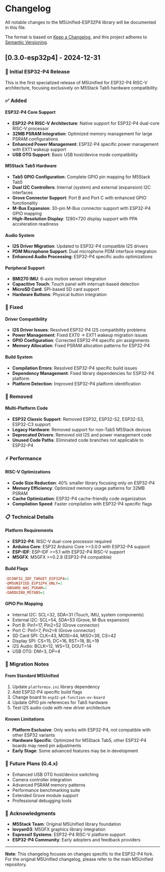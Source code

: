 # Changelog

All notable changes to the M5Unified-ESP32P4 library will be documented in this file.

The format is based on [Keep a Changelog](https://keepachangelog.com/en/1.0.0/),
and this project adheres to [Semantic Versioning](https://semver.org/spec/v2.0.0.html).

## [0.3.0-esp32p4] - 2024-12-31

### 🎯 Initial ESP32-P4 Release

This is the first specialized release of M5Unified for ESP32-P4 RISC-V architecture, focusing exclusively on M5Stack Tab5 hardware compatibility.

### ✅ Added

#### ESP32-P4 Core Support
- **ESP32-P4 RISC-V Architecture**: Native support for ESP32-P4 dual-core RISC-V processor
- **32MB PSRAM Integration**: Optimized memory management for large PSRAM configurations
- **Enhanced Power Management**: ESP32-P4 specific power management with EXT1 wakeup support
- **USB OTG Support**: Basic USB host/device mode compatibility

#### M5Stack Tab5 Hardware
- **Tab5 GPIO Configuration**: Complete GPIO pin mapping for M5Stack Tab5
- **Dual I2C Controllers**: Internal (system) and external (expansion) I2C interfaces
- **Grove Connector Support**: Port B and Port C with enhanced GPIO functionality
- **M-Bus Expansion**: 30-pin M-Bus connector support with ESP32-P4 GPIO mapping
- **High-Resolution Display**: 1280×720 display support with PPA acceleration readiness

#### Audio System
- **I2S Driver Migration**: Updated to ESP32-P4 compatible I2S drivers
- **PDM Microphone Support**: Dual microphone PDM interface integration
- **Enhanced Audio Processing**: ESP32-P4 specific audio optimizations

#### Peripheral Support
- **BMI270 IMU**: 6-axis motion sensor integration
- **Capacitive Touch**: Touch panel with interrupt-based detection
- **MicroSD Card**: SPI-based SD card support
- **Hardware Buttons**: Physical button integration

### 🔧 Fixed

#### Driver Compatibility
- **I2S Driver Issues**: Resolved ESP32-P4 I2S compatibility problems
- **Power Management**: Fixed EXT0 → EXT1 wakeup migration issues
- **GPIO Configuration**: Corrected ESP32-P4 specific pin assignments
- **Memory Allocation**: Fixed PSRAM allocation patterns for ESP32-P4

#### Build System
- **Compilation Errors**: Resolved ESP32-P4 specific build issues
- **Dependency Management**: Fixed library dependencies for ESP32-P4 platform
- **Platform Detection**: Improved ESP32-P4 platform identification

### 🚫 Removed

#### Multi-Platform Code
- **ESP32 Classic Support**: Removed ESP32, ESP32-S2, ESP32-S3, ESP32-C3 support
- **Legacy Hardware**: Removed support for non-Tab5 M5Stack devices
- **Deprecated Drivers**: Removed old I2S and power management code
- **Unused Code Paths**: Eliminated code branches not applicable to ESP32-P4

### ⚡ Performance

#### RISC-V Optimizations
- **Code Size Reduction**: 40% smaller library focusing only on ESP32-P4
- **Memory Efficiency**: Optimized memory usage patterns for 32MB PSRAM
- **Cache Optimization**: ESP32-P4 cache-friendly code organization
- **Compilation Speed**: Faster compilation with ESP32-P4 specific flags

### 📋 Technical Details

#### Platform Requirements
- **ESP32-P4**: RISC-V dual-core processor required
- **Arduino Core**: ESP32 Arduino Core >=3.0.0 with ESP32-P4 support
- **ESP-IDF**: ESP-IDF >=5.1 with ESP32-P4 RISC-V support
- **M5GFX**: M5GFX >=0.2.8 (ESP32-P4 compatible)

#### Build Flags
```ini
-DCONFIG_IDF_TARGET_ESP32P4=1
-DM5UNIFIED_ESP32P4_ONLY=1
-DBOARD_HAS_PSRAM=1
-DARDUINO_M5TAB5=1
```

#### GPIO Pin Mapping
- Internal I2C: SCL=32, SDA=31 (Touch, IMU, system components)
- External I2C: SCL=54, SDA=53 (Grove, M-Bus expansion)
- Port B: Pin1=17, Pin2=52 (Grove connector)
- Port C: Pin1=7, Pin2=6 (Grove connector)
- SD Card SPI: CLK=43, MOSI=44, MISO=39, CS=42
- Display SPI: CS=15, DC=16, RST=18, BL=19
- I2S Audio: BCLK=12, WS=13, DOUT=14
- USB OTG: DM=3, DP=4

### 🎯 Migration Notes

#### From Standard M5Unified
1. Update `platformio.ini` library dependency
2. Add ESP32-P4 specific build flags
3. Change board to `esp32-p4-function-ev-board`
4. Update GPIO pin references for Tab5 hardware
5. Test I2S audio code with new driver architecture

#### Known Limitations
- **Platform Exclusive**: Only works with ESP32-P4, not compatible with other ESP32 variants
- **Hardware Specific**: Optimized for M5Stack Tab5, other ESP32-P4 boards may need pin adjustments
- **Early Stage**: Some advanced features may be in development

### 🔮 Future Plans (0.4.x)
- Enhanced USB OTG host/device switching
- Camera controller integration
- Advanced PSRAM memory patterns
- Performance benchmarking suite
- Extended Grove module support
- Professional debugging tools

### 🙏 Acknowledgments
- **M5Stack Team**: Original M5Unified library foundation
- **lovyan03**: M5GFX graphics library integration
- **Espressif Systems**: ESP32-P4 RISC-V platform support
- **ESP32-P4 Community**: Early adopters and feedback providers

---

**Note**: This changelog focuses on changes specific to the ESP32-P4 fork. For the original M5Unified changelog, please refer to the main M5Unified repository.